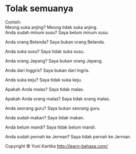 # Tolak semuanya

Contoh:   
Meong suka anjing? Meong tidak suka anjing.  
Anda sudah minum susu? Saya belum minum susu.

Anda orang Belanda? Saya bukan orang Belanda.

Anda suka susu? Saya tidak suka susu.

Anda orang Jepang? Saya bukan orang Jepang.

Anda dari Inggris? Saya bukan dari Ingris.

Anda suka keju? Saya tidak suka keju.

Apakah Anda malas? Saya tidak malas.
 
Apakah Anda orang malas? Saya tidak orang malas.
 
Anda seorang guru? Saya bukan seorang guru.

Anda sudah makan? Saya tidak makan.

Anda belum mandi? Saya tidak belum mandi.

Anda sudah pernah ke Jerman? Saya tidak pernah ke Jerman.



Copyright © Yuni Kartika http://learn-bahasa.com/
